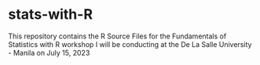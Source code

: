 # stats-with-R
This repository contains the R Source Files for the Fundamentals of Statistics with R workshop I will be conducting at the De La Salle University - Manila on July 15, 2023
